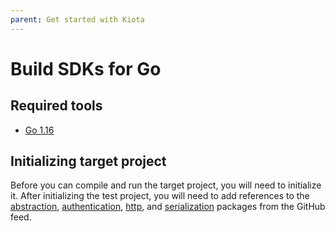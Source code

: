 ```yaml
---
parent: Get started with Kiota
---
```


# Build SDKs for Go

## Required tools

- [Go 1.16](https://golang.org/dl/)

## Initializing target project

Before you can compile and run the target project, you will need to initialize it. After initializing the test project, you will need to add references to the [abstraction](https://github.com/microsoft/kiota/tree/main/abstractions/go/), [authentication](https://github.com/microsoft/kiota/tree/main/authentication/go/azure), [http](https://github.com/microsoft/kiota/tree/main/http/go/http/), and [serialization](https://github.com/microsoft/kiota/tree/main/serialization/go/json/) packages from the GitHub feed.

